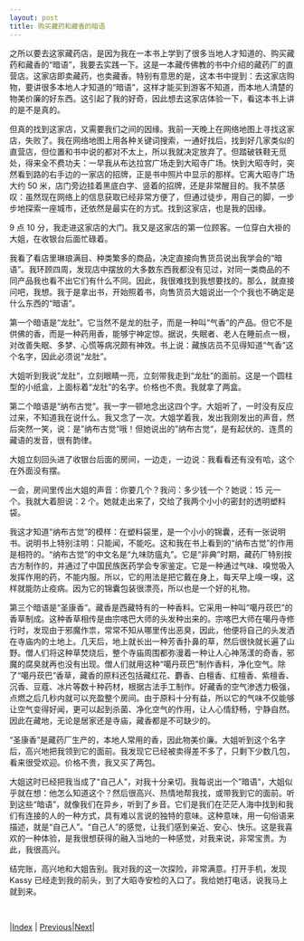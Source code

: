 ```yaml
---
layout: post
title: 购买藏药和藏香的暗语
---
```


之所以要去这家藏药店，是因为我在一本书上学到了很多当地人才知道的、购买藏药和藏香的“暗语”，我要去实践一下。这是一本藏传佛教的书中介绍的藏药厂的直营店。这家店即卖藏药，也卖藏香。特别有意思的是，这本书中提到：去这家店购物，要讲很多本地人才知道的“暗语”，这样才能买到游客不知道，而本地人清楚的物美价廉的好东西。这引起了我的好奇，因此想去这家店体验一下，看这本书上讲的是不是真的。

但真的找到这家店，又需要我们之间的因缘。我前一天晚上在网络地图上寻找这家店，失败了。我在网络地图上用各种关键词搜索，一通好找后，找到好几家类似的直营店，但位置和书中说的都对不太上，所以我就决定放弃了。但踏破铁鞋无觅处，得来全不费功夫：一早我从布达拉宫广场走到大昭寺广场。快到大昭寺时，突然看到路的右手边的一家店的招牌，正是书中照片中显示的那样。它离大昭寺广场大约 50 米，店门旁边挂着黑底白字、竖着的招牌，还是非常醒目的。我不禁感叹：虽然现在网络上的信息获取已经非常方便了，但通过徒步，用自己的脚，一步步地探索一座城市，还依然是最实在的方式。找到这家店，也是我的因缘。

9 点 10 分，我走进这家店的大门。我又是这家店的第一位顾客。一位穿白大褂的大姐，在收银台后面忙碌着。

我看了看店里琳琅满目、种类繁多的商品，决定直接向售货员说出我学会的“暗语”。我环顾四周，发现店中摆放的大多数东西我都没有见过，对同一类商品的不同产品我也看不出它们有什么不同。因此，我很难找到我想要找的。那么，就直接问吧，我想。我于是拿出书，开始照着书，向售货员大姐说出一个个我也不确定是什么东西的“暗语”。

第一个暗语是“龙肚”。它当然不是龙的肚子，而是一种叫“气香”的产品。但它不是供佛的香，而是一种药用香，能够宁神定惊。据说，失眠者、老人在睡前点一根，对改善失眠、多梦、心慌等病况颇有神效。书上说：藏族店员不见得知道“气香”这个名字，因此必须说“龙肚”。

大姐听到我说”龙肚“，立刻眼睛一亮，立刻带我走到“龙肚”的面前。这是一个圆柱型的小纸盒，上面标着“龙肚”的名字。价格也不贵。我就拿了两盒。

第二个暗语是“纳布古觉”。我一字一顿地念出这四个字。大姐听了，一时没有反应过来，不知道我在说什么。我又念了一次。大姐学着我，发出我刚发出的声音，然后突然一笑，说：是”纳布古觉“哦！但她说出的”纳布古觉“，是有起伏的、连贯的藏语的发音，很有韵律。

大姐立刻回头进了收银台后面的房间，一边走，一边说：我看看还有没有哈，这个在外面没有摆。

一会，房间里传出大姐的声音：你要几个？我问：多少钱一个？她说：15 元一个。我就大着胆说：2 个。她就走出来了，交给了我两个小小的密封的透明塑料袋。

我这才知道“纳布古觉”的模样：在塑料袋里，是一个小小的锦囊，还有一张说明书。说明书上特别注明：只能闻，不能吃。这和我在书上看到的“纳布古觉”的作用是相符的。“纳布古觉”的中文名是“九味防瘟丸”。它是“非典”时期，藏药厂特别按古方制作的，并通过了中国民族医药学会专家鉴定。它是一种通过气味、嗅觉吸入发挥作用的药，不能内服。所以，它的用法是把它戴在身上，每天早上嗅一嗅，这样就能防止疫病。因为它的锦囊包装很漂亮，所以也是一个好的礼物。

第三个暗语是“圣康香”。藏香是西藏特有的一种香料。它采用一种叫“噶丹莰巴”的香草制成。这种香草相传是由宗喀巴大师的头发种出来的。宗喀巴大师在噶丹寺修行时，发现由于邪魔作祟，常常不知从哪里传出恶臭，因此，他便将自己的头发洒在寺庙内的土地上。几天后，地上就长出一种芳香扑鼻的草，然后很快就长遍了山野。僧人们将这种草焚烧后，整个寺庙周围都弥漫着一种让人心神荡漾的奇香，邪魔的腐臭就再也没有出现。僧人们就用这种“噶丹莰巴”制作香料，净化空气。除了“噶丹莰巴”香草，藏香的原料还包括藏红花、麝香、白檀香、红檀香、紫檀香、沉香、豆蔻、冰片等数十种药材，根据古法手工制作。好藏香的空气渗透力极强，点燃之后几秒内就可以充盈整个房间。由于原料十分有益，所以它的气味不仅能够让空气变得好闻，更可以起到杀菌、净化空气的作用，让人心情舒畅，宁静自然。因此在藏地，无论是居家还是寺庙，藏香都是不可缺少的。

“圣康香”是藏药厂生产的，本地人常用的香，因此物美价廉。大姐听到这个名字后，高兴地把我领到它的面前。我发现它已经被卖得差不多了，只剩下少数几包，看来很受欢迎。价格不贵，我又买了两包。

大姐这时已经把我当成了“自己人”，对我十分亲切。我每说出一个”暗语“，大姐似乎就在想：他怎么知道这个？然后很高兴、热情地帮我找，或带我到它的面前。听到这些“暗语”，就像我们在异乡，听到了乡音。它们是我们在茫茫人海中找到和我们有连接的人的一种方式，具有难以言说的独特的意味。这种意味，用一句俗语来描述，就是“自己人”。“自己人”的感觉，让我们感到亲近、安心、快乐。这是我喜欢的一种体验，是我很想获得的融入当地的一种感觉，对我来说，非常宝贵。为此，我很高兴。

结完账，高兴地和大姐告别。我对我的这一次探险，非常满意。打开手机，发现 Kassy 已经走到我的前头，到了大昭寺安检的入口了。我给她打电话，说我马上就到来。

<br/>

|[Index](../) | [Previous](15-tiancha)|[Next](17-dazhaosi-wai)|
